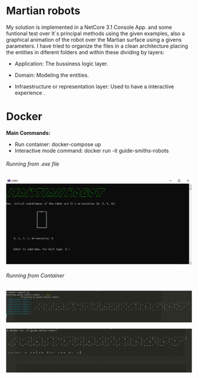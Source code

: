 # Martian robots
My solution is implemented in a NetCore 3.1 Console App. and some funtional test over It´s principal methods using the given examples, also a graphical animation of the robot over the Martian surface using a givens parameters. 
I have tried to organize the files in a clean architecture placing the entities in diferent folders and within these dividing by layers: 
- Application:
  The bussiness logic layer. 
  
- Domain: 
  Modeling the entities. 

- Infraestructure or representation layer: 
  Used to have a interactive experience . 

# Docker 

**Main Commands:**  
- Run container: docker-compose up  
- Interactive mode command: docker run -it guide-smiths-robots

###### Running from .exe file  

![alt text](https://github.com/jgiganto/Robots/blob/master/images/imagefromvisualStudiomini.PNG?raw=true)

###### Running from Container

![alt text](https://github.com/jgiganto/Robots/blob/master/images/dockermini.PNG?raw=true)

![alt text](https://github.com/jgiganto/Robots/blob/master/images/docker2mini.PNG?raw=true)

 
